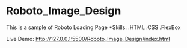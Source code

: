 # Roboto_Image_Design

This is a sample of Roboto Loading Page
*Skills:
   .HTML
   .CSS
   .FlexBox

Live Demo: http://127.0.0.1:5500/Roboto_Image_Design/index.html